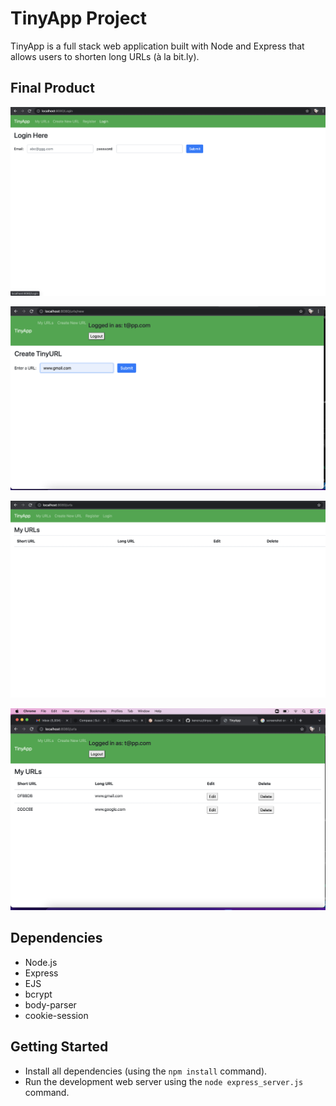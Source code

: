 # TinyApp Project

TinyApp is a full stack web application built with Node and Express that allows users to shorten long URLs (à la bit.ly).

## Final Product

!["Screenshot of URLs Login"](https://github.com/tarinkazi/tinyapp/blob/98662a7d020c357792cf57c09d61adb943bf98e2/Docs/Urls-Login.png)

!["screenshot New URL"](https://github.com/tarinkazi/tinyapp/blob/98662a7d020c357792cf57c09d61adb943bf98e2/Docs/Urls-New.png)

!["screenshot URL "](https://github.com/tarinkazi/tinyapp/blob/98662a7d020c357792cf57c09d61adb943bf98e2/Docs/Urls-Page.png)

!["screenshot User URL"](https://github.com/tarinkazi/tinyapp/blob/98662a7d020c357792cf57c09d61adb943bf98e2/Docs/Urls-User.png)


## Dependencies

- Node.js
- Express
- EJS
- bcrypt
- body-parser
- cookie-session

## Getting Started

- Install all dependencies (using the `npm install` command).
- Run the development web server using the `node express_server.js` command.
